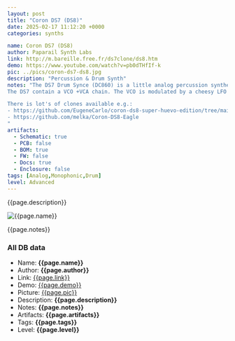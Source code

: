 ```yaml
---
layout: post
title: "Coron DS7 (DS8)"
date: 2025-02-17 11:12:20 +0000
categories: synths

name: Coron DS7 (DS8)
author: Paparail Synth Labs
link: http://m.bareille.free.fr/ds7clone/ds8.htm
demo: https://www.youtube.com/watch?v=pb0dTHfIf-k
pic: ../pics/coron-ds7-ds8.jpg
description: "Percussion & Drum Synth"
notes: "The DS7 Drum Synce (DC860) is a little analog percussion synthesizer from the 80's made by CORON. This drumsynth was dedicaced to drummers : the DS7 was fixed on the border of a drum to be played/triggered by hitting the drum.
The DS7 contain a VCO +VCA chain. The VCO is modulated by a cheesy LFO and a simple decay envelope trigged by the piezzo cell pulse. The cell work as a pressure/hit sensor. It can be replaced by a jack to be used with any kind of trig pulses or even gates. In this case the decay pot become a Release pot.

There is lot's of clones available e.g.:
- https://github.com/EugeneCarlo/coron-ds8-super-huevo-edition/tree/main
- https://github.com/melka/Coron-DS8-Eagle
"
artifacts:
  - Schematic: true
  - PCB: false
  - BOM: true
  - FW: false
  - Docs: true
  - Enclosure: false
tags: [Analog,Monophonic,Drum]
level: Advanced
---
```


{{page.description}}

![{{page.name}}]({{page.pic}})

{{page.notes}}

### All DB data
- Name: **{{page.name}}**
- Author: **{{page.author}}**
- Link: [{{page.link}}]({{page.link}})
- Demo: [{{page.demo}}]({{page.demo}})
- Picture: [{{page.pic}}]({{page.pic}})
- Description: **{{page.description}}**
- Notes: **{{page.notes}}**
- Artifacts: **{{page.artifacts}}**
- Tags: **{{page.tags}}**
- Level: **{{page.level}}**
